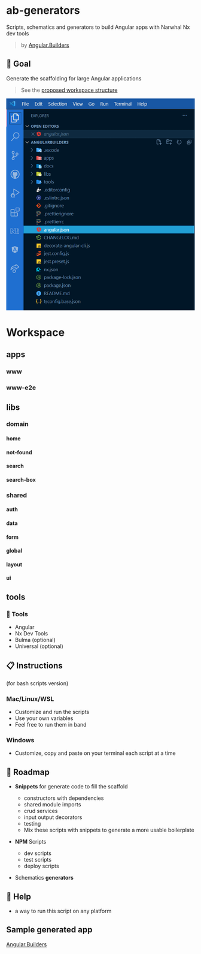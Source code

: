 # ab-generators

Scripts, schematics and generators to build Angular apps with Narwhal Nx dev tools

> by [Angular.Builders](https://www.angular.builders)

## 🎯 Goal

Generate the scaffolding for large Angular applications

> See the [proposed workspace structure](./docs/workspace.md)

![Workspace scaffolding](/docs/workspace.png)

# Workspace

## apps
### www
### www-e2e
## libs
### domain
#### home
#### not-found
#### search
#### search-box
### shared
#### auth
#### data
#### form
#### global
#### layout
#### ui
## tools


### 🧰 Tools

- Angular
- Nx Dev Tools
- Bulma (optional)
- Universal (optional)

## 📋 Instructions

(for bash scripts version)

### Mac/Linux/WSL

- Customize and run the scripts
- Use your own variables
- Feel free to run them in band

### Windows

- Customize, copy and paste on your terminal each script at a time

## 🧭 Roadmap

- **Snippets** for generate code to fill the scaffold

  - constructors with dependencies
  - shared module imports
  - crud services
  - input output decorators
  - testing
  - Mix these scripts with snippets to generate a more usable boilerplate

- **NPM** Scripts

  - dev scripts
  - test scripts
  - deploy scripts

- Schematics **generators**


## 🦺 Help

- a way to run this script on any platform

## Sample generated app

[Angular.Builders](https://github.com/angularbuilders/angularbuilders)
